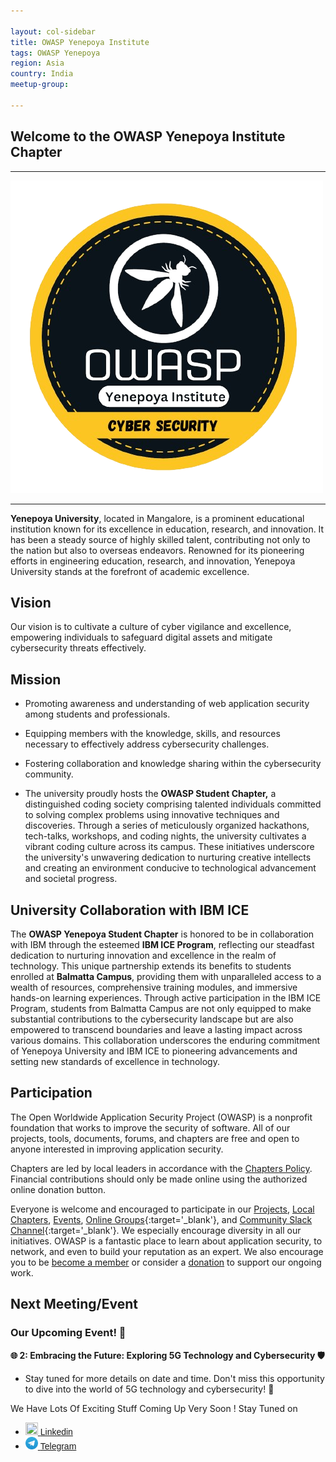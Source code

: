 ```yaml
---

layout: col-sidebar
title: OWASP Yenepoya Institute
tags: OWASP Yenepoya
region: Asia
country: India
meetup-group:

---
```




## Welcome to the OWASP Yenepoya Institute Chapter
---
<!--![OWASP Yenepoya](/assets/images/KiranOwasp2.png) -->
![OWASP Badge](./assets/images/badge1.png)

---
**Yenepoya University**, located in Mangalore, is a prominent educational institution known for its excellence in education, research, and innovation. It has been a steady source of highly skilled talent, contributing not only to the nation but also to overseas endeavors. Renowned for its pioneering efforts in engineering education, research, and innovation, Yenepoya University stands at the forefront of academic excellence.

## Vision

Our vision is to cultivate a culture of cyber vigilance and excellence, empowering individuals to safeguard digital assets and mitigate cybersecurity threats effectively.

## Mission

- Promoting awareness and understanding of web application security among students and professionals.
- Equipping members with the knowledge, skills, and resources necessary to effectively address cybersecurity challenges.
- Fostering collaboration and knowledge sharing within the cybersecurity community.
  
- The university proudly hosts the **OWASP Student Chapter,** a distinguished coding society comprising talented individuals committed to solving complex problems using innovative techniques and discoveries. Through a series of meticulously organized hackathons, tech-talks, workshops, and coding nights, the university cultivates a vibrant coding culture across its campus. These initiatives underscore the university's unwavering dedication to nurturing creative intellects and creating an environment conducive to technological advancement and societal progress.

## University Collaboration with IBM ICE

The **OWASP Yenepoya Student Chapter** is honored to be in collaboration with IBM through the esteemed **IBM ICE Program**, reflecting our steadfast dedication to nurturing innovation and excellence in the realm of technology. This unique partnership extends its benefits to students enrolled at **Balmatta Campus**, providing them with unparalleled access to a wealth of resources, comprehensive training modules, and immersive hands-on learning experiences. Through active participation in the IBM ICE Program, students from Balmatta Campus are not only equipped to make substantial contributions to the cybersecurity landscape but are also empowered to transcend boundaries and leave a lasting impact across various domains. This collaboration underscores the enduring commitment of Yenepoya University and IBM ICE to pioneering advancements and setting new standards of excellence in technology.

## Participation
The Open Worldwide Application Security Project (OWASP) is a nonprofit foundation that works to improve the security of software. All of our projects, tools, documents, forums, and chapters are free and open to anyone interested in improving application security. 

Chapters are led by local leaders in accordance with the [Chapters Policy](/www-policy/operational/chapters). Financial contributions should only be made online using the authorized online donation button. 

Everyone is welcome and encouraged to participate in our [Projects](/projects/), [Local Chapters](/chapters/), [Events](/events/), [Online Groups](https://groups.google.com/a/owasp.com/){:target='_blank'}, and [Community Slack Channel](https://owasp.slack.com/){:target='_blank'}. We especially encourage diversity in all our initiatives. OWASP is a fantastic place to learn about application security, to network, and even to build your reputation as an expert. We also encourage you to be [become a member](/membership/) or consider a [donation](/donate/) to support our ongoing work.

Next Meeting/Event <!-- You should keep this section as it will populate your meetup events -->
---------------------
### Our Upcoming Event! 🌟
**🌐 2: Embracing the Future: Exploring 5G Technology and Cybersecurity 🛡️**
- Stay tuned for more details on date and time. Don't miss this opportunity to dive into the world of 5G technology and cybersecurity! 🚀 

We Have Lots Of Exciting Stuff Coming Up Very Soon ! Stay Tuned on 
-  <a href="https://www.linkedin.com/company/owasp-yenepoya/" target="_blank" > <img width = "20" height = "20" src ="https://owasp.org/www-chapter-thapar-institute-of-engineering-and-technology/assets/images/linkedin-brands.svg"/>  <span style = "font-family:sans-serif"> Linkedin </span></a> <br/>
-  <a href="https://t.me/owasp_yenepoya" target="_blank" > <img width = "20" height = "20" src ="./assets/images/Telegram_logo.svg.webp"/>  <span style = "font-family:sans-serif">Telegram</span></a> <br/>

